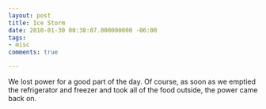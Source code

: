 ```yaml
---
layout: post
title: Ice Storm
date: 2010-01-30 00:38:07.000000000 -06:00
tags:
- misc 
comments: true

---
```

<p>We lost power for a good part of the day. Of course, as soon as we emptied the refrigerator and freezer and took all of the food outside, the power came back on.</p>
